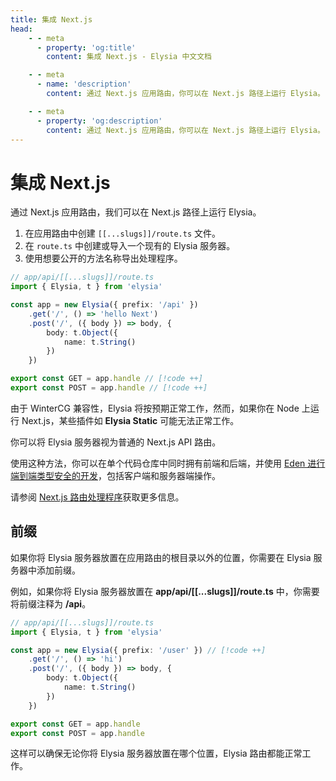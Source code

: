 ```yaml
---
title: 集成 Next.js
head:
    - - meta
      - property: 'og:title'
        content: 集成 Next.js - Elysia 中文文档

    - - meta
      - name: 'description'
        content: 通过 Next.js 应用路由，你可以在 Next.js 路径上运行 Elysia。由于 WinterCG 兼容性，Elysia 将按预期正常工作。

    - - meta
      - property: 'og:description'
        content: 通过 Next.js 应用路由，你可以在 Next.js 路径上运行 Elysia。由于 WinterCG 兼容性，Elysia 将按预期正常工作。
---
```


# 集成 Next.js

通过 Next.js 应用路由，我们可以在 Next.js 路径上运行 Elysia。

1. 在应用路由中创建 `[[...slugs]]/route.ts` 文件。
2. 在 `route.ts` 中创建或导入一个现有的 Elysia 服务器。
3. 使用想要公开的方法名称导出处理程序。

```typescript twoslash
// app/api/[[...slugs]]/route.ts
import { Elysia, t } from 'elysia'

const app = new Elysia({ prefix: '/api' })
    .get('/', () => 'hello Next')
    .post('/', ({ body }) => body, {
        body: t.Object({
            name: t.String()
        })
    })

export const GET = app.handle // [!code ++]
export const POST = app.handle // [!code ++]
```

由于 WinterCG 兼容性，Elysia 将按预期正常工作，然而，如果你在 Node 上运行 Next.js，某些插件如 **Elysia Static** 可能无法正常工作。

你可以将 Elysia 服务器视为普通的 Next.js API 路由。

使用这种方法，你可以在单个代码仓库中同时拥有前端和后端，并使用 [Eden 进行端到端类型安全的开发](https://elysia.zhcndoc.com/eden/overview.html)，包括客户端和服务器端操作。

请参阅 [Next.js 路由处理程序](https://nextjs.org/docs/app/building-your-application/routing/route-handlers#static-route-handlers)获取更多信息。

## 前缀

如果你将 Elysia 服务器放置在应用路由的根目录以外的位置，你需要在 Elysia 服务器中添加前缀。

例如，如果你将 Elysia 服务器放置在 **app/api/[[...slugs]]/route.ts** 中，你需要将前缀注释为 **/api**。

```typescript twoslash
// app/api/[[...slugs]]/route.ts
import { Elysia, t } from 'elysia'

const app = new Elysia({ prefix: '/user' }) // [!code ++]
    .get('/', () => 'hi')
    .post('/', ({ body }) => body, {
        body: t.Object({
            name: t.String()
        })
    })

export const GET = app.handle
export const POST = app.handle
```

这样可以确保无论你将 Elysia 服务器放置在哪个位置，Elysia 路由都能正常工作。
